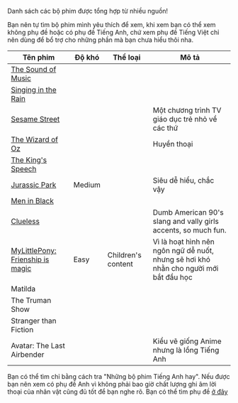 Danh sách các bộ phim được tổng hợp từ nhiều nguồn!

Bạn nên tự tìm bộ phim mình yêu thích để xem, khi xem bạn có thể xem không phụ đề hoặc có phụ đề Tiếng Anh, chứ xem phụ đề Tiếng Việt chỉ nên dùng để bổ trợ cho những phần mà bạn chưa hiểu thôi nha.

| Tên phim | Độ khó | Thể loại | Mô tả |
| --- | --- | --- | --- |
| [The Sound of Music](https://www.imdb.com/title/tt0059742/)  | | | |
| [Singing in the Rain](https://www.imdb.com/title/tt0045152/)  | | | |
| [Sesame Street](https://www.imdb.com/title/tt0063951/)  | | | Một chương trình TV giáo dục trẻ nhỏ về các thứ |
| [The Wizard of Oz](https://www.imdb.com/title/tt0032138/)  | | | Huyền thoại |
| [The King's Speech](https://www.imdb.com/title/tt1504320/)  | | | |
| [Jurassic Park](https://www.imdb.com/title/tt0107290/) | Medium | | Siêu dễ hiểu, chắc vậy | 
| [Men in Black](https://www.imdb.com/title/tt0119654/)  | | | |
| [Clueless](https://www.imdb.com/title/tt0112697/) | | | Dumb American 90's slang and vally girls accents, so much fun. |
| [MyLittlePony: Frienship is magic]()  | Easy | Children's content | Vì là hoạt hình nên ngôn ngữ dễ nuốt, nhưng sẽ hơi khó nhằn cho người mới bắt đầu học |
| Matilda | | | |
| The Truman Show | | | |
| Stranger than Fiction | | | |
| Avatar: The Last Airbender | | | Kiểu vẽ giống Anime nhưng là lồng Tiếng Anh |

Bạn có thể tìm chỉ bằng cách tra "Những bộ phim Tiếng Anh hay". Nếu được bạn nên xem có phụ đề Anh vì không phải bao giờ chất lượng ghi âm lời thoại của nhân vật cũng đủ tốt để bạn nghe rõ. Bạn có thể tìm phụ đề [ở đây](https://yts.homes) 
